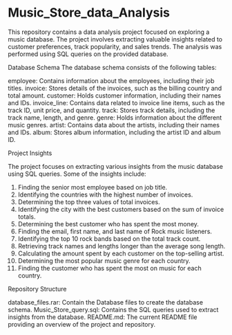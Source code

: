 # Music_Store_data_Analysis


This repository contains a data analysis project focused on exploring a music database. The project involves extracting valuable insights related to customer preferences, track popularity, and sales trends. The analysis was performed using SQL queries on the provided database.

Database Schema
The database schema consists of the following tables:

employee: Contains information about the employees, including their job titles.
invoice: Stores details of the invoices, such as the billing country and total amount.
customer: Holds customer information, including their names and IDs.
invoice_line: Contains data related to invoice line items, such as the track ID, unit price, and quantity.
track: Stores track details, including the track name, length, and genre.
genre: Holds information about the different music genres.
artist: Contains data about the artists, including their names and IDs.
album: Stores album information, including the artist ID and album ID.

Project Insights

The project focuses on extracting various insights from the music database using SQL queries. Some of the insights include:
1.	Finding the senior most employee based on job title.
2.	Identifying the countries with the highest number of invoices.
3.	Determining the top three values of total invoices.
4.	Identifying the city with the best customers based on the sum of invoice totals.
5.	Determining the best customer who has spent the most money.
6.	Finding the email, first name, and last name of Rock music listeners.
7.	Identifying the top 10 rock bands based on the total track count.
8.	Retrieving track names and lengths longer than the average song length.
9.	Calculating the amount spent by each customer on the top-selling artist.
10.	Determining the most popular music genre for each country.
11.	Finding the customer who has spent the most on music for each country.

Repository Structure

database_files.rar: Contain the Database files to create the database schema.
Music_Store_query.sql: Contains the SQL queries used to extract insights from the database.
README.md: The current README file providing an overview of the project and repository.
